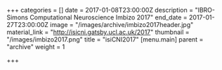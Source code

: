 +++
categories = []
date = 2017-01-08T23:00:00Z
description = "IBRO-Simons Computational Neuroscience Imbizo 2017"
end_date = 2017-01-27T23:00:00Z
image = "/images/archive/imbizo2017header.jpg"
material_link = "http://isicni.gatsby.ucl.ac.uk/2017"
thumbnail = "/images/imbizo2017.png"
title = "isiCNI2017"
[menu.main]
parent = "archive"
weight = 1

+++
